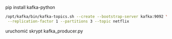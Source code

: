 pip install kafka-python


``` bash
/opt/kafka/bin/kafka-topics.sh --create --bootstrap-server kafka:9092 \
 --replication-factor 1 --partitions 3 --topic netflix
```

uruchomić skrypt kafka_producer.py
